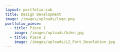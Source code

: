 ```yaml
---
layout: portfolio-sub
title: Design Development
image: /images/uploads/logo.png
portfolio_piece:
  - title: Piece 1
    image: /images/uploads/bike.jpg
  - title: Piece 2
    image: /images/uploads/L2_Fort_Desolation.jpg
---
```


